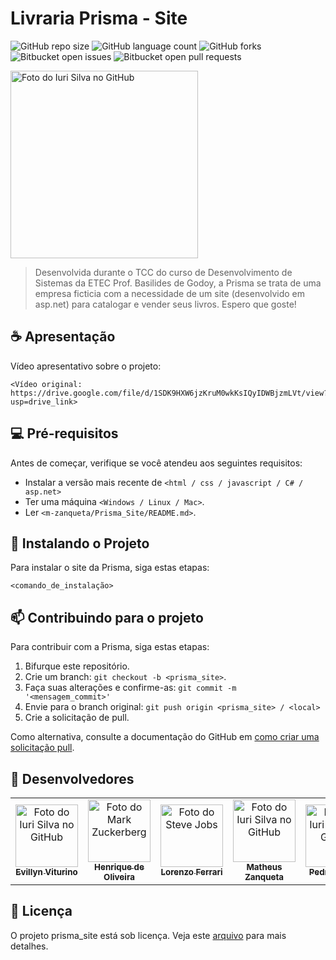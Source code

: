 # Livraria Prisma - Site

![GitHub repo size](https://img.shields.io/github/repo-size/m-zanqueta/Prisma_Site?style=for-the-badge)
![GitHub language count](https://img.shields.io/github/languages/count/m-zanqueta/Prisma_Site?style=for-the-badge)
![GitHub forks](https://img.shields.io/github/forks/m-zanqueta/Prisma_Site?style=for-the-badge)
![Bitbucket open issues](https://img.shields.io/bitbucket/issues/m-zanqueta/Prisma_Site?style=for-the-badge)
![Bitbucket open pull requests](https://img.shields.io/bitbucket/pr-raw/m-zanqueta/Prisma_Site?style=for-the-badge)


<img src="https://github.com/user-attachments/assets/e52d2376-bdd8-43bc-98ac-5799331bcc0e" width="300px;" alt="Foto do Iuri Silva no GitHub"/><br>


> Desenvolvida durante o TCC do curso de Desenvolvimento de Sistemas da ETEC Prof. Basilides de Godoy, a Prisma se trata de uma empresa ficticia
> com a necessidade de um site (desenvolvido em asp.net) para catalogar e vender seus livros.
> Espero que goste!

## ☕ Apresentação

Vídeo apresentativo sobre o projeto:

```
<Vídeo original: https://drive.google.com/file/d/1SDK9HXW6jzKruM0wkKsIQyIDWBjzmLVt/view?usp=drive_link>
```

## 💻 Pré-requisitos

Antes de começar, verifique se você atendeu aos seguintes requisitos:

- Instalar a versão mais recente de `<html / css / javascript / C# / asp.net>`
- Ter uma máquina `<Windows / Linux / Mac>`.
- Ler `<m-zanqueta/Prisma_Site/README.md>`.

## 🚀 Instalando o Projeto

Para instalar o site da Prisma, siga estas etapas:

```
<comando_de_instalação>
```

## 📫 Contribuindo para o projeto

Para contribuir com a Prisma, siga estas etapas:

1. Bifurque este repositório.
2. Crie um branch: `git checkout -b <prisma_site>`.
3. Faça suas alterações e confirme-as: `git commit -m '<mensagem_commit>'`
4. Envie para o branch original: `git push origin <prisma_site> / <local>`
5. Crie a solicitação de pull.

Como alternativa, consulte a documentação do GitHub em [como criar uma solicitação pull](https://help.github.com/en/github/collaborating-with-issues-and-pull-requests/creating-a-pull-request).

## 🤝 Desenvolvedores

<table>
  <tr>
    <td align="center">
      <a href="https://github.com/evyvitu" title="defina o título do link">
        <img src="https://avatars.githubusercontent.com/u/164200279" width="100px;" alt="Foto do Iuri Silva no GitHub"/><br>
        <sub>
          <b>Evillyn Viturino</b>
        </sub>
      </a>
    </td>
    <td align="center">
      <a href="https://github.com/herqoliveira" title="defina o título do link">
        <img src="https://avatars.githubusercontent.com/u/137454205" width="100px;" alt="Foto do Mark Zuckerberg"/><br>
        <sub>
          <b>Henrique de Oliveira</b>
        </sub>
      </a>
    </td>
    <td align="center">
      <a href="https://github.com/FerrariAggio" title="defina o título do link">
        <img src="https://avatars.githubusercontent.com/u/143631388" width="100px;" alt="Foto do Steve Jobs"/><br>
        <sub>
          <b>Lorenzo Ferrari</b>
        </sub>
      </a>
    </td>
    <td align="center">
      <a href="https://github.com/m-zanqueta" title="defina o título do link">
        <img src="https://avatars.githubusercontent.com/u/164265012?v=4" width="100px;" alt="Foto do Iuri Silva no GitHub"/><br>
        <sub>
          <b>Matheus Zanqueta</b>
        </sub>
      </a>
    </td>
      <td align="center">
      <a href="https://github.com/pbielz" title="defina o título do link">
        <img src="https://avatars.githubusercontent.com/u/142752191?v=4" width="100px;" alt="Foto do Iuri Silva no GitHub"/><br>
        <sub>
          <b>Pedro Gabriel</b>
        </sub>
      </a>
    </td>
      <td align="center">
      <a href="https://github.com/victormlaker" title="defina o título do link">
        <img src="https://avatars.githubusercontent.com/u/137333821?v=4" width="100px;" alt="Foto do Iuri Silva no GitHub"/><br>
        <sub>
          <b>Victor Mlaker</b>
        </sub>
      </a>
    </td>
  </tr>
</table>


## 📝 Licença

O projeto prisma_site está sob licença. Veja este [arquivo](LICENSE.md) para mais detalhes. 
